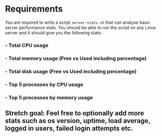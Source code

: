 # Requirements
You are required to write a script `server-stats.sh` that can analyse basic server performance stats. You should be able to run the script on any Linux server and it should give you the following stats:

### - Total CPU usage
### - Total memory usage (Free vs Used including percentage)
### - Total disk usage (Free vs Used including percentage)
### - Top 5 processes by CPU usage
### - Top 5 processes by memory usage

## Stretch goal: Feel free to optionally add more stats such as os version, uptime, load average, logged in users, failed login attempts etc.
